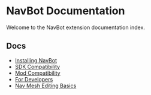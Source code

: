 # NavBot Documentation

Welcome to the NavBot extension documentation index.

## Docs

- [Installing NavBot]
- [SDK Compatibility]
- [Mod Compatibility]
- [For Developers]
- [Nav Mesh Editing Basics]

<!-- Links -->
[SDK Compatibility]: SDKS.md
[Mod Compatibility]: MODS.md
[Installing NavBot]: INSTALL.md
[Nav Mesh Editing Basics]: NAVMESH_BASIC_EDITING.md
[For Developers]: developers/README.md